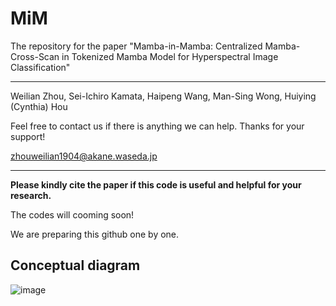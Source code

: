 # MiM

The repository for the paper "Mamba-in-Mamba: Centralized Mamba-Cross-Scan in Tokenized Mamba Model for Hyperspectral Image Classification"

------

Weilian Zhou, Sei-Ichiro Kamata, Haipeng Wang, Man-Sing Wong, Huiying (Cynthia) Hou

Feel free to contact us if there is anything we can help. Thanks for your support!

zhouweilian1904@akane.waseda.jp

------
**Please kindly cite the paper if this code is useful and helpful for your research.**

The codes will cooming soon!

We are preparing this github one by one.

Conceptual diagram
----------------------------------------
![image]()
